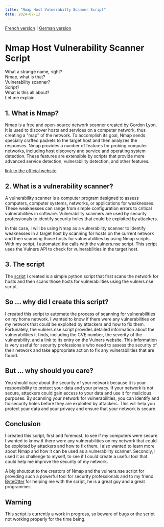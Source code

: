 ```yaml
---
title: "Nmap Host Vulnerabilty Scanner Script"
date: 2024-07-13
---
```


[French version](https://moineau54.github.io/Moineau-s-french-tech-corner/2024/07/12/Mes-aventures-dans-la-programmation-avec-un-Raspberry-Pi.html) | [German version](https://moineau54.github.io/Moineau-s-german-tech-corner/2024/07/12/Meine-Programmierreise-mit-einem-Raspberry-Pi.html)

# Nmap Host Vulnerability Scanner Script

What a strange name, right?\
Nmap, what is that?\
Vulnerability scanner?\
Script?\
What is this all about?\
Let me explain.

## 1. What is Nmap?

Nmap is a free and open-source network scanner created by Gordon Lyon. It is used to discover hosts and services on a computer network, thus creating a "map" of the network. To accomplish its goal, Nmap sends specially crafted packets to the target host and then analyzes the responses. Nmap provides a number of features for probing computer networks, including host discovery and service and operating system detection. These features are extensible by scripts that provide more advanced service detection, vulnerability detection, and other features.

[link to the official website](https://nmap.org/)

## 2. What is a vulnerability scanner?

A vulnerability scanner is a computer program designed to assess computers, computer systems, networks, or applications for weaknesses. These weaknesses can range from simple configuration errors to critical vulnerabilities in software. Vulnerability scanners are used by security professionals to identify security holes that could be exploited by attackers.

In this case, I will be using Nmap as a vulnerability scanner to identify weaknesses in a target host by scanning for hosts on the current network and then scanning those hosts for vulnerabilities by using Nmap scripts. With my script, I automated the calls with the vulners.nse script. This script uses the Vulners API to check for vulnerabilities in the target host.

## 3. The script

The [script](https://github.com/Moineau54/nhvss_python) I created is a simple python script that first scans the network for hosts and then scans those hosts for vulnerabilities using the vulners.nse script.

## So ... why did I create this script?

I created this script to automate the process of scanning for vulnerabilities on my home network. I wanted to know if there were any vulnerabilities on my network that could be exploited by attackers and how to fix them. Fortunately, the vulners.nse script provides detailed information about the vulnerabilities it finds, including the CVE number, the severity of the vulnerability, and a link to its entry on the Vulners website. This information is very useful for security professionals who need to assess the security of their network and take appropriate action to fix any vulnerabilities that are found.

## But ... why should you care?

You should care about the security of your network because it is your responsibility to protect your data and your privacy. If your network is not secure, attackers could gain access to your data and use it for malicious purposes. By scanning your network for vulnerabilities, you can identify and fix security holes before they are exploited by attackers. This will help you protect your data and your privacy and ensure that your network is secure.

## Conclusion

I created this script, first and foremost, to see if my computers were secure. I wanted to know if there were any vulnerabilities on my network that could be exploited by attackers and how to fix them. I also wanted to learn more about Nmap and how it can be used as a vulnerability scanner. Secondly, I used it as challenge to myself, to see if I could create a useful tool that could help me improve the security of my network.

A big shoutout to the creators of Nmap and the vulners.nse script for providing such a powerful tool for security professionals and to my friend [ByteOtter](https://github.com/ByteOtter) for helping me with the script, he is a great guy and a great programmer.

## Warning

This script is currently a work in progress, so beware of bugs or the script not working properly for the time being.
